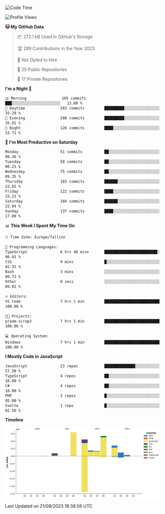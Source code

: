 <!--START_SECTION:waka-->
![Code Time](http://img.shields.io/badge/Code%20Time-377%20hrs%2032%20mins-blue)

![Profile Views](http://img.shields.io/badge/Profile%20Views-0-blue)

**🐱 My GitHub Data** 

> 📦 272.1 kB Used in GitHub's Storage 
 > 
> 🏆 289 Contributions in the Year 2023
 > 
> 🚫 Not Opted to Hire
 > 
> 📜 25 Public Repositories 
 > 
> 🔑 17 Private Repositories 
 > 
**I'm a Night 🦉** 

```text
🌞 Morning                105 commits         ███░░░░░░░░░░░░░░░░░░░░░░   13.09 % 
🌆 Daytime                283 commits         █████████░░░░░░░░░░░░░░░░   35.29 % 
🌃 Evening                288 commits         █████████░░░░░░░░░░░░░░░░   35.91 % 
🌙 Night                  126 commits         ████░░░░░░░░░░░░░░░░░░░░░   15.71 % 
```
📅 **I'm Most Productive on Saturday** 

```text
Monday                   51 commits          ██░░░░░░░░░░░░░░░░░░░░░░░   06.36 % 
Tuesday                  50 commits          ██░░░░░░░░░░░░░░░░░░░░░░░   06.23 % 
Wednesday                75 commits          ██░░░░░░░░░░░░░░░░░░░░░░░   09.35 % 
Thursday                 183 commits         ██████░░░░░░░░░░░░░░░░░░░   22.82 % 
Friday                   122 commits         ████░░░░░░░░░░░░░░░░░░░░░   15.21 % 
Saturday                 184 commits         ██████░░░░░░░░░░░░░░░░░░░   22.94 % 
Sunday                   137 commits         ████░░░░░░░░░░░░░░░░░░░░░   17.08 % 
```


📊 **This Week I Spent My Time On** 

```text
🕑︎ Time Zone: Europe/Tallinn

💬 Programming Languages: 
TypeScript               6 hrs 48 mins       ████████████████████████░   96.91 % 
CSS                      9 mins              █░░░░░░░░░░░░░░░░░░░░░░░░   02.35 % 
Bash                     3 mins              ░░░░░░░░░░░░░░░░░░░░░░░░░   00.72 % 
Other                    0 secs              ░░░░░░░░░░░░░░░░░░░░░░░░░   00.02 % 

🔥 Editors: 
VS Code                  7 hrs 1 min         █████████████████████████   100.00 % 

🐱‍💻 Projects: 
praam-scrap2             7 hrs 1 min         █████████████████████████   100.00 % 

💻 Operating System: 
Windows                  7 hrs 1 min         █████████████████████████   100.00 % 
```

**I Mostly Code in JavaScript** 

```text
JavaScript               23 repos            ██████████████░░░░░░░░░░░   57.50 % 
TypeScript               4 repos             ██░░░░░░░░░░░░░░░░░░░░░░░   10.00 % 
C#                       4 repos             ██░░░░░░░░░░░░░░░░░░░░░░░   10.00 % 
PHP                      2 repos             █░░░░░░░░░░░░░░░░░░░░░░░░   05.00 % 
Svelte                   1 repo              █░░░░░░░░░░░░░░░░░░░░░░░░   02.50 % 
```



**Timeline**

![Lines of Code chart](https://raw.githubusercontent.com/Piilu/Piilu/main/assets/bar_graph.png)


 Last Updated on 21/08/2023 18:38:56 UTC
<!--END_SECTION:waka-->